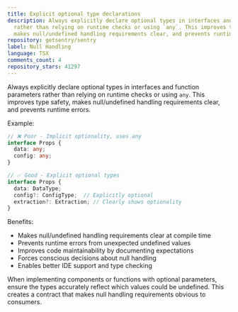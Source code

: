```yaml
---
title: Explicit optional type declarations
description: Always explicitly declare optional types in interfaces and function parameters
  rather than relying on runtime checks or using `any`. This improves type safety,
  makes null/undefined handling requirements clear, and prevents runtime errors.
repository: getsentry/sentry
label: Null Handling
language: TSX
comments_count: 4
repository_stars: 41297
---
```


Always explicitly declare optional types in interfaces and function parameters rather than relying on runtime checks or using `any`. This improves type safety, makes null/undefined handling requirements clear, and prevents runtime errors.

Example:
```typescript
// ❌ Poor - Implicit optionality, uses any
interface Props {
  data: any;
  config: any;
}

// ✅ Good - Explicit optional types
interface Props {
  data: DataType;
  config?: ConfigType;  // Explicitly optional
  extraction?: Extraction; // Clearly shows optionality
}
```

Benefits:
- Makes null/undefined handling requirements clear at compile time
- Prevents runtime errors from unexpected undefined values
- Improves code maintainability by documenting expectations
- Forces conscious decisions about null handling
- Enables better IDE support and type checking

When implementing components or functions with optional parameters, ensure the types accurately reflect which values could be undefined. This creates a contract that makes null handling requirements obvious to consumers.